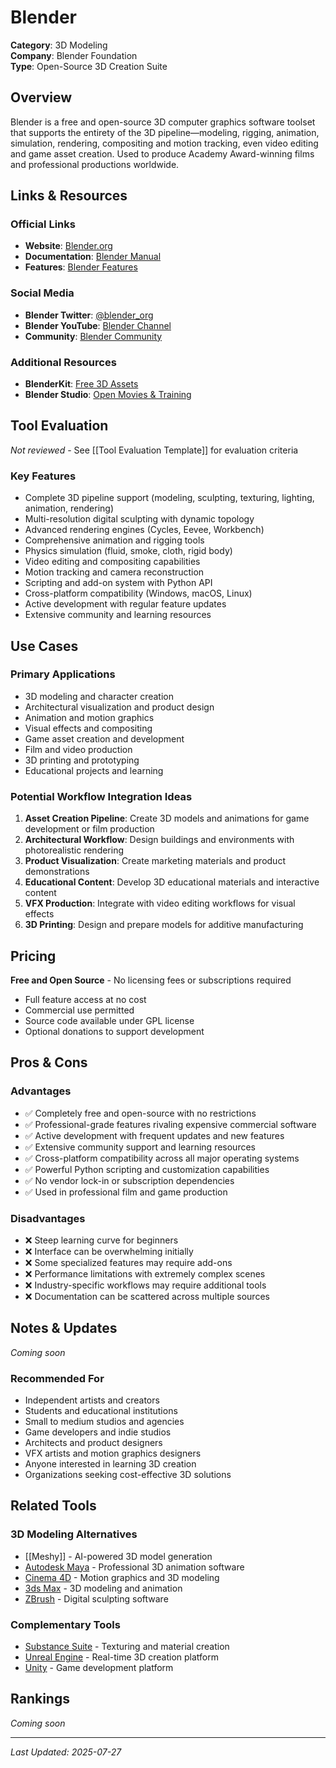 # Blender

**Category**: 3D Modeling  
**Company**: Blender Foundation  
**Type**: Open-Source 3D Creation Suite  

## Overview

Blender is a free and open-source 3D computer graphics software toolset that supports the entirety of the 3D pipeline—modeling, rigging, animation, simulation, rendering, compositing and motion tracking, even video editing and game asset creation. Used to produce Academy Award-winning films and professional productions worldwide.

## Links & Resources

### Official Links
- **Website**: [Blender.org](https://www.blender.org/)
- **Documentation**: [Blender Manual](https://docs.blender.org/)
- **Features**: [Blender Features](https://www.blender.org/features/)

### Social Media
- **Blender Twitter**: [@blender_org](https://twitter.com/blender_org)
- **Blender YouTube**: [Blender Channel](https://www.youtube.com/user/BlenderFoundation)
- **Community**: [Blender Community](https://www.blender.org/community/)

### Additional Resources
- **BlenderKit**: [Free 3D Assets](https://www.blenderkit.com/)
- **Blender Studio**: [Open Movies & Training](https://studio.blender.org/)

## Tool Evaluation

*Not reviewed* - See [[Tool Evaluation Template]] for evaluation criteria

### Key Features
- Complete 3D pipeline support (modeling, sculpting, texturing, lighting, animation, rendering)
- Multi-resolution digital sculpting with dynamic topology
- Advanced rendering engines (Cycles, Eevee, Workbench)
- Comprehensive animation and rigging tools
- Physics simulation (fluid, smoke, cloth, rigid body)
- Video editing and compositing capabilities
- Motion tracking and camera reconstruction
- Scripting and add-on system with Python API
- Cross-platform compatibility (Windows, macOS, Linux)
- Active development with regular feature updates
- Extensive community and learning resources

## Use Cases

### Primary Applications
- 3D modeling and character creation
- Architectural visualization and product design
- Animation and motion graphics
- Visual effects and compositing
- Game asset creation and development
- Film and video production
- 3D printing and prototyping
- Educational projects and learning

### Potential Workflow Integration Ideas
1. **Asset Creation Pipeline**: Create 3D models and animations for game development or film production
2. **Architectural Workflow**: Design buildings and environments with photorealistic rendering
3. **Product Visualization**: Create marketing materials and product demonstrations
4. **Educational Content**: Develop 3D educational materials and interactive content
5. **VFX Production**: Integrate with video editing workflows for visual effects
6. **3D Printing**: Design and prepare models for additive manufacturing

## Pricing

**Free and Open Source** - No licensing fees or subscriptions required
- Full feature access at no cost
- Commercial use permitted
- Source code available under GPL license
- Optional donations to support development

## Pros & Cons

### Advantages
- ✅ Completely free and open-source with no restrictions
- ✅ Professional-grade features rivaling expensive commercial software
- ✅ Active development with frequent updates and new features
- ✅ Extensive community support and learning resources
- ✅ Cross-platform compatibility across all major operating systems
- ✅ Powerful Python scripting and customization capabilities
- ✅ No vendor lock-in or subscription dependencies
- ✅ Used in professional film and game production

### Disadvantages
- ❌ Steep learning curve for beginners
- ❌ Interface can be overwhelming initially
- ❌ Some specialized features may require add-ons
- ❌ Performance limitations with extremely complex scenes
- ❌ Industry-specific workflows may require additional tools
- ❌ Documentation can be scattered across multiple sources

## Notes & Updates

*Coming soon*

### Recommended For
- Independent artists and creators
- Students and educational institutions
- Small to medium studios and agencies
- Game developers and indie studios
- Architects and product designers
- VFX artists and motion graphics designers
- Anyone interested in learning 3D creation
- Organizations seeking cost-effective 3D solutions

## Related Tools

### 3D Modeling Alternatives
- [[Meshy]] - AI-powered 3D model generation
- [Autodesk Maya](https://www.autodesk.com/products/maya/) - Professional 3D animation software
- [Cinema 4D](https://www.maxon.net/en/cinema-4d) - Motion graphics and 3D modeling
- [3ds Max](https://www.autodesk.com/products/3ds-max/) - 3D modeling and animation
- [ZBrush](https://www.maxon.net/en/zbrush) - Digital sculpting software

### Complementary Tools
- [Substance Suite](https://www.adobe.com/products/substance3d.html) - Texturing and material creation
- [Unreal Engine](https://www.unrealengine.com/) - Real-time 3D creation platform
- [Unity](https://unity.com/) - Game development platform

## Rankings

*Coming soon*

---

*Last Updated: 2025-07-27*